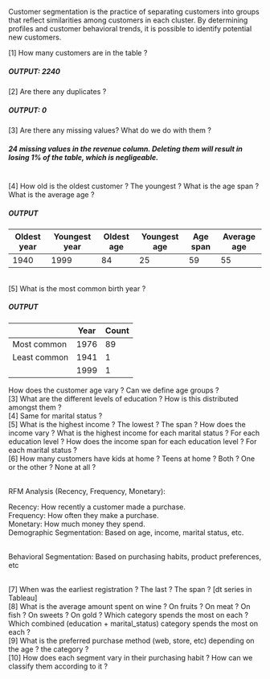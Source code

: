 Customer segmentation is the practice of separating customers into groups that reflect similarities among customers in each cluster.
By determining profiles and customer behavioral trends, it is possible to identify potential new customers.


[1] How many customers are in the table ?
##### OUTPUT: 2240
[2] Are there any duplicates ?
##### OUTPUT: 0
[3] Are there any missing values? What do we do with them ?
##### 24 missing values in the revenue column. Deleting them will result in losing 1% of the table, which is negligeable.

<br> [4] How old is the oldest customer ? The youngest ? What is the age span ? What is the average age ?
##### OUTPUT
|Oldest year|Youngest year|Oldest age|Youngest age|Age span|Average age|
|-----------|-------------|----------|------------|--------|-----------|
|    1940   |   1999      |     84   |     25     |   59   |     55    |


<br> [5] What is the most common birth year ?
##### OUTPUT
|            |Year|Count|
|------------|----|-----|
|Most common |1976|  89 |
|Least common|1941|  1  |
|            |1999|  1  |

How does the customer age vary ? Can we define age groups ?
<br> [3] What are the different levels of education ? How is this distributed amongst them ?
<br> [4] Same for marital status ?
<br> [5] What is the highest income ? The lowest ? The span ? How does the income vary ? What is the highest income for each marital status ? For each education level ? How does the income span for each education level ? For each marital status ?
<br> [6] How many customers have kids at home ? Teens at home ? Both ? One or the other ? None at all ?

<br> RFM Analysis (Recency, Frequency, Monetary):

Recency: How recently a customer made a purchase.
<br> Frequency: How often they make a purchase.
<br> Monetary: How much money they spend.
<br> Demographic Segmentation: Based on age, income, marital status, etc.

<br> Behavioral Segmentation: Based on purchasing habits, product preferences, etc

<br> [7] When was the earliest registration ? The last ? The span ? [dt series in Tableau]
<br> [8] What is the average amount spent on wine ? On fruits ? On meat ? On fish ? On sweets ? On gold ? Which category spends the most on each ? Which combined (education + marital_status) category spends the most on each ?
<br> [9] What is the preferred purchase method (web, store, etc) depending on the age ? the category ?
<br> [10] How does each segment vary in their purchasing habit ? How can we classify them according to it ?
